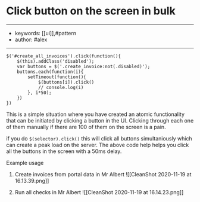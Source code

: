 # Click button on the screen in bulk
---
- keywords: [[ui]],#pattern
- author: #alex
---
```
$('#create_all_invoices').click(function(){
	$(this).addClass('disabled');
	var buttons = $('.create_invoice:not(.disabled)');
	buttons.each(function(i){
		setTimeout(function(){ 
			$(buttons[i]).click()
			// console.log(i) 
		}, i*50);
	})
})
```

This is a simple situation where you have created an atomic functionality that can be initiated by clicking a button in the UI. Clicking through each one of them manually if there are 100 of them on the screen is a pain. 

if you do `$(selector).click()` this will click all buttons simultaniously which can create a peak load on the server. The above code help helps you click all the buttons in the screen with a 50ms delay. 

Example usage
1. Create invoices from portal data in Mr Albert
![[CleanShot 2020-11-19 at 16.13.39.png]]

2. Run all checks in Mr Albert
![[CleanShot 2020-11-19 at 16.14.23.png]]